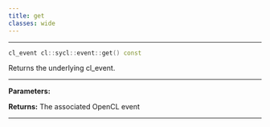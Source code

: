```yaml
---
title: get
classes: wide
---
```



---

```cpp
cl_event cl::sycl::event::get() const
```


Returns the underlying cl_event. 


---
**Parameters:**

**Returns:** The associated OpenCL event 

---
